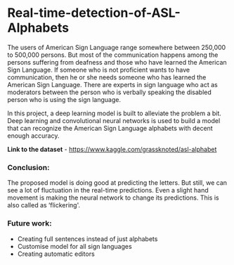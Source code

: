 # Real-time-detection-of-ASL-Alphabets
The users of American Sign Language range somewhere between 250,000 to 500,000 persons. But most of the communication happens among the persons suffering from deafness and those who have learned the American Sign Language. If someone who is not proficient wants to have communication, then he or she needs someone who has learned the American Sign Language. There are experts in sign language who act as moderators between the person who is verbally speaking the disabled person who is using the sign language.

In this project, a deep learning model is built to alleviate the problem a bit. Deep learning and convolutional neural networks is used to build a model that can recognize the American Sign Language alphabets with decent enough accuracy.

**Link to the dataset** - https://www.kaggle.com/grassknoted/asl-alphabet

### Conclusion:
The proposed model is doing good at predicting the letters. But still, we can see a lot of fluctuation in the real-time predictions. 
Even a slight hand movement is making the neural network to change its predictions. This is also called as ‘flickering'.

### Future work: 
- Creating full sentences  instead of just alphabets
- Customise model for all sign languages
- Creating automatic editors
